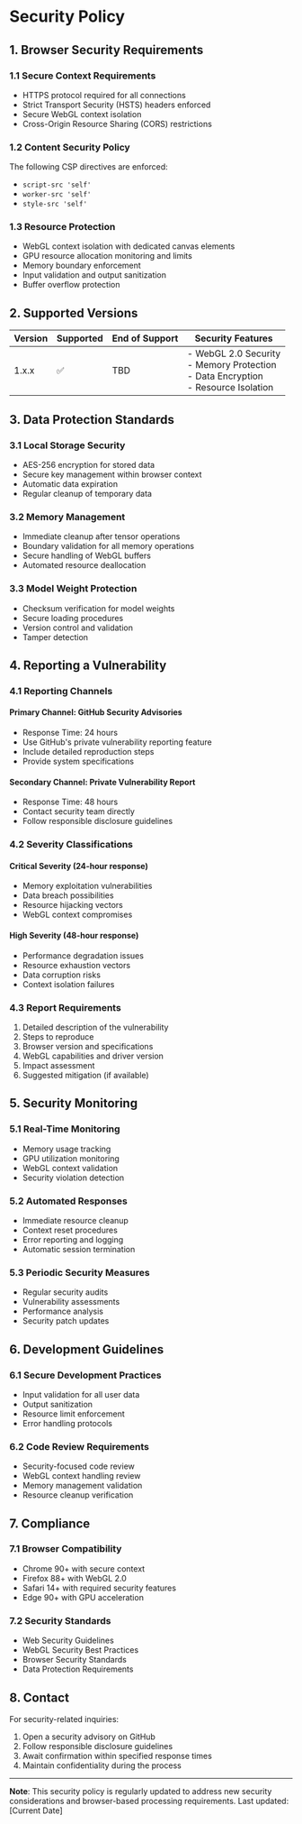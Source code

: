 # Security Policy

## 1. Browser Security Requirements

### 1.1 Secure Context Requirements
- HTTPS protocol required for all connections
- Strict Transport Security (HSTS) headers enforced
- Secure WebGL context isolation
- Cross-Origin Resource Sharing (CORS) restrictions

### 1.2 Content Security Policy
The following CSP directives are enforced:
- `script-src 'self'`
- `worker-src 'self'`
- `style-src 'self'`

### 1.3 Resource Protection
- WebGL context isolation with dedicated canvas elements
- GPU resource allocation monitoring and limits
- Memory boundary enforcement
- Input validation and output sanitization
- Buffer overflow protection

## 2. Supported Versions

| Version | Supported | End of Support | Security Features |
|---------|-----------|----------------|-------------------|
| 1.x.x   | ✅        | TBD           | - WebGL 2.0 Security<br>- Memory Protection<br>- Data Encryption<br>- Resource Isolation |

## 3. Data Protection Standards

### 3.1 Local Storage Security
- AES-256 encryption for stored data
- Secure key management within browser context
- Automatic data expiration
- Regular cleanup of temporary data

### 3.2 Memory Management
- Immediate cleanup after tensor operations
- Boundary validation for all memory operations
- Secure handling of WebGL buffers
- Automated resource deallocation

### 3.3 Model Weight Protection
- Checksum verification for model weights
- Secure loading procedures
- Version control and validation
- Tamper detection

## 4. Reporting a Vulnerability

### 4.1 Reporting Channels

#### Primary Channel: GitHub Security Advisories
- Response Time: 24 hours
- Use GitHub's private vulnerability reporting feature
- Include detailed reproduction steps
- Provide system specifications

#### Secondary Channel: Private Vulnerability Report
- Response Time: 48 hours
- Contact security team directly
- Follow responsible disclosure guidelines

### 4.2 Severity Classifications

#### Critical Severity (24-hour response)
- Memory exploitation vulnerabilities
- Data breach possibilities
- Resource hijacking vectors
- WebGL context compromises

#### High Severity (48-hour response)
- Performance degradation issues
- Resource exhaustion vectors
- Data corruption risks
- Context isolation failures

### 4.3 Report Requirements
1. Detailed description of the vulnerability
2. Steps to reproduce
3. Browser version and specifications
4. WebGL capabilities and driver version
5. Impact assessment
6. Suggested mitigation (if available)

## 5. Security Monitoring

### 5.1 Real-Time Monitoring
- Memory usage tracking
- GPU utilization monitoring
- WebGL context validation
- Security violation detection

### 5.2 Automated Responses
- Immediate resource cleanup
- Context reset procedures
- Error reporting and logging
- Automatic session termination

### 5.3 Periodic Security Measures
- Regular security audits
- Vulnerability assessments
- Performance analysis
- Security patch updates

## 6. Development Guidelines

### 6.1 Secure Development Practices
- Input validation for all user data
- Output sanitization
- Resource limit enforcement
- Error handling protocols

### 6.2 Code Review Requirements
- Security-focused code review
- WebGL context handling review
- Memory management validation
- Resource cleanup verification

## 7. Compliance

### 7.1 Browser Compatibility
- Chrome 90+ with secure context
- Firefox 88+ with WebGL 2.0
- Safari 14+ with required security features
- Edge 90+ with GPU acceleration

### 7.2 Security Standards
- Web Security Guidelines
- WebGL Security Best Practices
- Browser Security Standards
- Data Protection Requirements

## 8. Contact

For security-related inquiries:
1. Open a security advisory on GitHub
2. Follow responsible disclosure guidelines
3. Await confirmation within specified response times
4. Maintain confidentiality during the process

---

**Note**: This security policy is regularly updated to address new security considerations and browser-based processing requirements. Last updated: [Current Date]